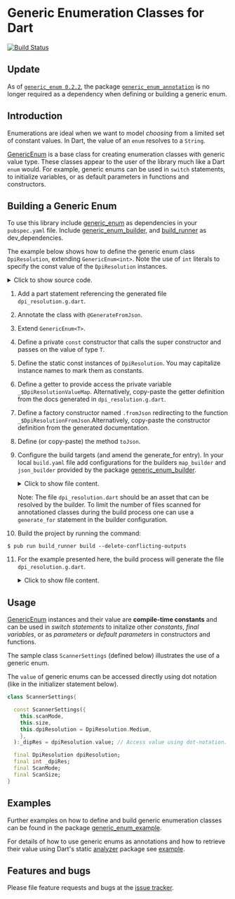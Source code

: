 # Generic Enumeration Classes for Dart
[![Build Status](https://travis-ci.com/simphotonics/generic_enum.svg?branch=master)](https://travis-ci.com/simphotonics/generic_enum)


## Update

As of [`generic_enum 0.2.2`][generic_enum],  the package [`generic_enum_annotation`][generic_enum_annotation]
is no longer required as a dependency when defining or building a generic enum.

## Introduction

Enumerations are ideal when we want to model *choosing* from a limited set of constant values.
In Dart, the value of an `enum` resolves to a `String`.

[GenericEnum] is a base class for creating enumeration classes with generic value type.
These classes appear to the user of the library much like a Dart `enum` would.
For example, generic enums can be used in `switch` statements, to initialize variables, or as default parameters in functions and constructors.

## Building a Generic Enum

To use this library include [generic_enum] as dependencies in your `pubspec.yaml` file.
Include [generic_enum_builder], and [build_runner] as dev_dependencies.

The example below shows how to define the generic enum class `DpiResolution`, extending `GenericEnum<int>`.
Note the use of `int` literals to specify the const value of the `DpiResolution` instances.
<details> <summary> Click to show source code. </summary>

  ```Dart
   import 'package:generic_enum/generic_enum.dart';
   //   1. Add a part statement pointing to the generated file.
   part 'dpi_resolution.g.dart';
   //   2. Annotate with @GenerateFromJson()
   //   3. Extend GenericEnum<T>
   @GenerateFromJson()
   class DpiResolution extends GenericEnum<int> {
     // 4. Define a private const constructor that calls the super constructor
     //    and passes on the value of type int.
     const DpiResolution._(int value) : super(value);
     // 5. Define static constant instances of type DpiResolution
     static const DpiResolution LOW = DpiResolution._(90);
     static const DpiResolution MEDIUM = DpiResolution._(300);
     static const DpiResolution HIGH = DpiResolution._(600);
     // 6. Give access to _valueMap and
     static Map<int, DpiResolution> get valueMap => _$DpiResolutionValueMap;
     // 7. Define the named factory constructor .fromJson:
     factory DpiResolution.fromJson(Map<String,dynamic> json)
         => _$DpiResolutionFromJson(json);
     // 8. Define the method [toJson].
     Map<String, dynamic> toJson() => _$DpiResolutionToJson(this);
   }
  ```
</details>

1. Add a part statement referencing the generated file `dpi_resolution.g.dart`.
2. Annotate the class with `@GenerateFromJson`.
3. Extend `GenericEnum<T>`.
4. Define a private `const` constructor that calls the super constructor and passes on the value of type `T`.
5. Define the static const instances of `DpiResolution`. You may capitalize instance names to mark them as constants.
6. Define a getter to provide access the private variable `_$DpiResolutionValueMap`. Alternatively,
   copy-paste the getter definition from the docs generated in `dpi_resolution.g.dart`.
7. Define a factory constructor named `.fromJson` redirecting to the function `_$DpiResolutionFromJson`.Alternatively, copy-paste the constructor definition from the generated documentation.
8. Define (or copy-paste) the method `toJson`.
9. Configure the build targets (and amend the generate_for entry).
   In your local `build.yaml` file add configurations for the builders
   `map_builder` and `json_builder` provided by the package [generic_enum_builder].

   <details>  <summary> Click to show file content. </summary>

    ```sh
      targets:
        $default:
          builders:
            # Configure the builder `pkg_name|builder_name`
            generic_enum_builder|map_builder:
              # Only run this builder on the specified input.
              enabled: true
              generate_for:
                - lib/*.dart
            # Configure the builder `pkg_name|builder_name`
            generic_enum_builder|json_builder:
              # Only run this builder on the specified input.
              enabled: true
              generate_for:
                - lib/*.dart
    ```
   </details>

   Note: The file `dpi_resolution.dart` should be an asset that can be resolved by the builder.
   To limit the number of files scanned for annotationed classes during
   the build process one can use a `generate_for` statement in the builder configuration.

10. Build the project by running the command:
   ```Console
   $ pub run build_runner build --delete-conflicting-outputs
   ```
11. For the example presented here, the build process will generate the file `dpi_resolution.g.dart`.
    <details>  <summary> Click to show file content. </summary>

      ```Dart
      // GENERATED CODE - DO NOT MODIFY BY HAND

      part of 'dpi_resolution.dart';

      // **************************************************************************
      // JsonGenerator
      // **************************************************************************

      /// Converts an instance of [DpiResolution] to a map [Map<String, dynamic>].
      /// Add the following method to your class definition:
      /// ```
      ///  Map<String, dynamic> toJson() => _$DpiResolutionToJson(this);
      /// ```
      Map<String, dynamic> _$DpiResolutionToJson(DpiResolution instance) =>
          {'key': _$DpiResolutionValueMap.values.toList().indexOf(instance)};

      /// Converts a map [Map<String, dynamic>] to an instance of [DpiResolution].
      /// Add the following factory constructor to your class definition:
      /// ```
      /// factory DpiResolution.fromJson(Map<String, dynamic> json) =>
      ///   _$DpiResolutionFromJson(json);
      /// ```
      DpiResolution _$DpiResolutionFromJson(Map<String, dynamic> json) {
        final key = (json['key']) as int;
        DpiResolution instance = _$DpiResolutionValueMap.values.toList()[key];
        if (instance == null) {
          throw GenericEnumException(
              '.fromJson constructor: Could not find amatching instance of type DpiResolution.');
        }
        return instance;
      }

      // **************************************************************************
      // MapGenerator
      // **************************************************************************

      /// Maps a value of type [int] to an instance of [DpiResolution].
      /// Add the following getter to your class definition:
      /// ```
      /// static Map<int,DpiResolution> get valueMap => _$DpiResolutionValueMap;
      /// ```
      final _$DpiResolutionValueMap = Map<int, DpiResolution>.unmodifiable({
        DpiResolution.LOW.value: DpiResolution.LOW,
        DpiResolution.MEDIUM.value: DpiResolution.MEDIUM,
        DpiResolution.HIGH.value: DpiResolution.HIGH,
      });
      ```
     </details>



## Usage
[GenericEnum] instances and their value are **compile-time constants** and can be
used in *switch statements* to initalize other *constants*, *final variables*, or
as *parameters* or *default parameters* in constructors and functions.

The sample class `ScannerSettings` (defined below) illustrates the use of a generic enum.

The `value` of generic enums can be accessed directly using dot notation (like in the
initializer statement below).

```Dart
class ScannerSettings{

  const ScannerSettings({
    this.scanMode,
    this.size,
    this.dpiResolution = DpiResolution.Medium,
    },
  ):_dipRes = dpiResolution.value; // Access value using dot-notation.

  final DpiResolution dpiResolution;
  final int _dpiRes;
  final ScanMode;
  final ScanSize;
}
```

## Examples

Further examples on how to define and build generic enumeration classes can be found in the package [generic_enum_example].

For details of how to use generic enums as annotations and how to retrieve their value
using Dart's static [analyzer] package see [example].

## Features and bugs

Please file feature requests and bugs at the [issue tracker].

[issue tracker]: https://github.com/simphotonics/generic_enum/issues
[analyzer]: https://pub.dev/packages/analyzer
[source_gen]: https://pub.dev/packages/source_gen
[generic_enum]: https://pub.dev/packages/generic_enum
[GenericEnum]: https://pub.dev/packages/generic_enum
[generic_enum_example]: ../generic_enum_example
[example]: example
[generic_enum_annotation]: https://pub.dev/packages/generic_enum_annotation
[generic_enum_builder]: https://pub.dev/packages/generic_enum_builder
[build_runner]: https://pub.dev/packages/build_runner